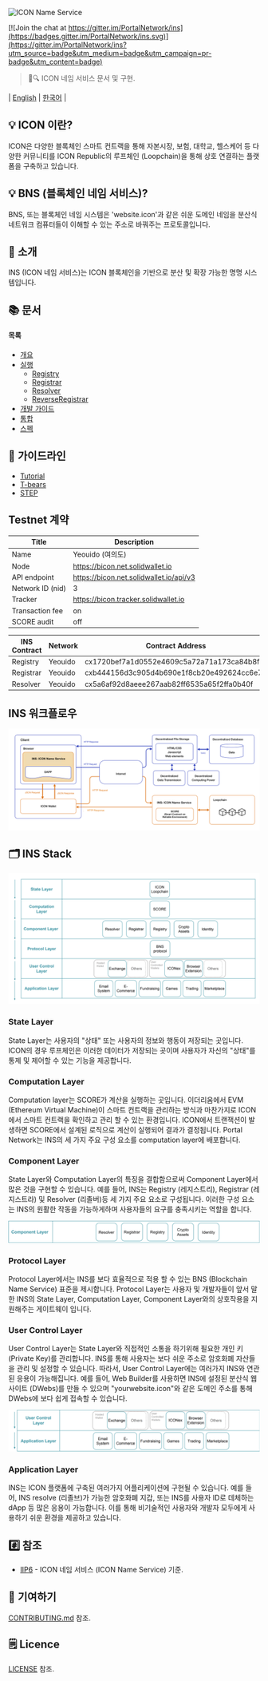 ![ICON Name Service](./assets/cover.jpg)

[![Join the chat at https://gitter.im/PortalNetwork/ins](https://badges.gitter.im/PortalNetwork/ins.svg)](https://gitter.im/PortalNetwork/ins?utm_source=badge&utm_medium=badge&utm_campaign=pr-badge&utm_content=badge)

> 📖🔍 ICON 네임 서비스 문서 및 구현.

| [English](./README.md) | [한국어](./README_KR.md) |  

## 💡 ICON 이란?
ICON은 다양한 블록체인 스마트 컨트랙을 통해 자본시장, 보험, 대학교, 헬스케어 등 다양한 커뮤니티를 ICON Republic의 루프체인 (Loopchain)을 통해 상호 연결하는 플랫폼을 구축하고 있습니다.

## 💡 BNS (블록체인 네임 서비스)?
BNS, 또는 블록체인 네임 시스템은 'website.icon'과 같은 쉬운 도메인 네임을 분산식 네트워크 컴퓨터들이 이해할 수 있는 주소로 바꿔주는 프로토콜입니다.

## 📝 소개
INS (ICON 네임 서비스)는 ICON 블록체인을 기반으로 분산 및 확장 가능한 명명 시스템입니다.

## 📚 문서

#### 목록
- [개요](./docs/INTRODUCTION.md)
- [실행](./docs/IMPLEMENTATION.md)
    - [Registry](./docs/REGISTRY.md)
    - [Registrar](./docs/REGISTRAR.md)
    - [Resolver](./docs/RESOLVER.md)
    - [ReverseRegistrar](./docs/REVERSE_REGISTRAR.md)
- [개발 가이드](./docs/DEVELOPER_GUIDE.md)
- [통합](./docs/INTEGRATION.md)
- [스펙](./ins/SPEC.md)

## 📝 가이드라인
- [Tutorial](./docs/TUTORIAL.md)
- [T-bears](./docs/T-BEARS.md)
- [STEP](./docs/STEP.md)

## Testnet 계약

Title            | Description
-----------------|-------------------------------------------------------
Name             | Yeouido (여의도)
Node             | https://bicon.net.solidwallet.io
API endpoint     | https://bicon.net.solidwallet.io/api/v3
Network ID (nid) | 3
Tracker          | https://bicon.tracker.solidwallet.io
Transaction fee	 | on
SCORE audit      | off

INS Contract | Network    | Contract Address                           | Transaction Hash
-------------|------------|--------------------------------------------|-----------------------------------------------
Registry     | Yeouido    | cx1720bef7a1d0552e4609c5a72a71a173ca84b8f7 | [0xbabcb7c2a92ff57654d08db662a0db2f1719b2adac2e99b37c3cf16b664afccb](https://bicon.tracker.solidwallet.io/transaction/0xbabcb7c2a92ff57654d08db662a0db2f1719b2adac2e99b37c3cf16b664afccb)
Registrar    | Yeouido    | cxb444156d3c905d4b690e1f8cb20e492624cc6e74 | [0x344a38f23e1e17af67519fe645c1cd9c9e67b7e129001edd13cb98030591729b](https://bicon.tracker.solidwallet.io/transaction/0x344a38f23e1e17af67519fe645c1cd9c9e67b7e129001edd13cb98030591729b)
Resolver     | Yeouido    | cx5a6af92d8aeee267aab82ff6535a65f2ffa0b40f | [0x5bd81c81c6bea2a09e406997741905135ca44048c879f861859daea448d6d643](https://bicon.tracker.solidwallet.io/transaction/0x5bd81c81c6bea2a09e406997741905135ca44048c879f861859daea448d6d643)


## INS 워크플로우

![INS Workflow](./assets/ICON_web3.png)

## 🗂️ INS Stack

![INS Stack](./assets/ICON_1.png)

### State Layer
State Layer는 사용자의 "상태" 또는 사용자의 정보와 행동이 저장되는 곳입니다. ICON의 경우 루프체인은 이러한 데이터가 저장되는 곳이며 사용자가 자신의 "상태"를 통제 및 제어할 수 있는 기능을 제공합니다.

### Computation Layer
Computation layer는 SCORE가 계산을 실행하는 곳입니다. 이더리움에서 EVM (Ethereum Virtual Machine)이 스마트 컨트랙을 관리하는 방식과 마찬가지로 ICON에서 스마트 컨트랙을 확인하고 관리 할 수 있는 환경입니다. ICON에서 트랜잭션이 발생하면 SCORE에서 설계된 로직으로 계산이 실행되어 결과가 결정됩니다. Portal Network는 INS의 세 가지 주요 구성 요소를 computation layer에 배포합니다.

### Component Layer
State Layer와 Computation Layer의 특징을 결합함으로써 Component Layer에서 많은 것을 구현할 수 있습니다. 예를 들어, INS는 Registry (레지스트리), Registrar (레지스트라) 및 Resolver (리졸버)등 세 가지 주요 요소로 구성됩니다. 이러한 구성 요소는 INS의 원활한 작동을 가능하게하며 사용자들의 요구를 충족시키는 역할을 합니다.

![Component Layer](./assets/ICON_2.png)

### Protocol Layer
Protocol Layer에서는 INS를 보다 효율적으로 적용 할 수 있는 BNS (Blockchain Name Service) 표준을 제시합니다. Protocol Layer는 사용자 및 개발자들이 앞서 말한 INS의 State Layer, Computation Layer, Component Layer와의 상호작용을 지원해주는 게이트웨이 입니다.

### User Control Layer
User Control Layer는 State Layer와 직접적인 소통을 하기위해 필요한 개인 키 (Private Key)를 관리합니다. INS를 통해 사용자는 보다 쉬운 주소로 암호화폐 자산들을 관리 및 설정할 수 있습니다. 따라서, User Control Layer에는 여러가지 INS와 연관된 응용이 가능해집니다. 예를 들어, Web Builder를 사용하면 INS에 설정된 분산식 웹 사이트 (DWebs)를 만들 수 있으며 "yourwebsite.icon"와 같은 도메인 주소를 통해 DWebs에 보다 쉽게 접속할 수 있습니다.

![User Control Layer & Application Layer](./assets/ICON_3.png)

### Application Layer
INS는 ICON 플랫폼에 구축된 여러가지 어플리케이션에 구현될 수 있습니다. 예를 들어, INS resolve (리졸브)가 가능한 암호화폐 지갑, 또는 INS를 사용자 ID로 데체하는 dApp 등 많은 응용이 가능합니다. 이를 통해 비기술적인 사용자와 개발자 모두에게 사용하기 쉬운 환경을 제공하고 있습니다.

## #️⃣ 참조
- [IIP6](https://github.com/icon-project/IIPs/blob/master/IIPS/iip-6.md) - ICON 네임 서비스 (ICON Name Service) 기준.

## 📣 기여하기
[CONTRIBUTING.md](./CONTRIBUTING.md) 참조.

## 🗒 Licence
[LICENSE](./LICENSE) 참조.

